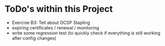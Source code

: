 # ToDo's within this Project

   * Exercise B3: Tell about OCSP Stapling
   * expiring certificates / renewal / monitoring
   * write some regression test (to quickly check if everything is still working after config changes)
